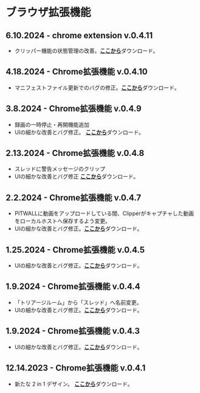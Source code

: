 # ブラウザ拡張機能

## 6.10.2024 - chrome extension v.0.4.11

- クリッパー機能の状態管理の改善。[**ここから**](https://chromewebstore.google.com/detail/pitwall/gcnpdohiennomecakkoncdjnkhaonfpm?hl=ja)ダウンロード。

## 4.18.2024 - Chrome拡張機能 v.0.4.10

- マニフェストファイル更新でのバグの修正。[**ここから**](https://chromewebstore.google.com/detail/pitwall/gcnpdohiennomecakkoncdjnkhaonfpm?hl=ja)ダウンロード。

## 3.8.2024 - Chrome拡張機能 v.0.4.9

- 録画の一時停止・再開機能追加
- UIの細かな改善とバグ修正。 [**ここから**](https://chromewebstore.google.com/detail/pitwall/gcnpdohiennomecakkoncdjnkhaonfpm?hl=ja)ダウンロード。

## 2.13.2024 - Chrome拡張機能 v.0.4.8

- スレッドに警告メッセージのクリップ
- UIの細かな改善とバグ修正 [**ここから**](https://chromewebstore.google.com/detail/pitwall/gcnpdohiennomecakkoncdjnkhaonfpm?hl=ja)ダウンロード。

## 2.2.2024 - Chrome拡張機能 v.0.4.7

- PITWALLに動画をアップロードしている間、Clipperがキャプチャした動画をローカルホストへ保存するよう変更。
- UIの細かな改善とバグ修正。[**ここから**](https://chromewebstore.google.com/detail/pitwall/gcnpdohiennomecakkoncdjnkhaonfpm?hl=ja)ダウンロード。

## 1.25.2024 - Chrome拡張機能 v.0.4.5

- UIの細かな改善とバグ修正。[**ここから**](https://chromewebstore.google.com/detail/pitwall/gcnpdohiennomecakkoncdjnkhaonfpm?hl=ja)ダウンロード。

## 1.9.2024 - Chrome拡張機能 v.0.4.4

- 「トリアージルーム」から「スレッド」へ名前変更。
- UIの細かな改善とバグ修正。[**ここから**](https://chromewebstore.google.com/detail/pitwall/gcnpdohiennomecakkoncdjnkhaonfpm?hl=ja)ダウンロード。

## 1.9.2024 - Chrome拡張機能 v.0.4.3

- UIの細かな改善とバグ修正。[**ここから**](https://chromewebstore.google.com/detail/pitwall/gcnpdohiennomecakkoncdjnkhaonfpm?hl=ja)ダウンロード。

## 12.14.2023 - Chrome拡張機能 v.0.4.1

- 新たな 2 in 1 デザイン。 [**ここから**](https://chromewebstore.google.com/detail/pitwall/gcnpdohiennomecakkoncdjnkhaonfpm?hl=ja)ダウンロード。